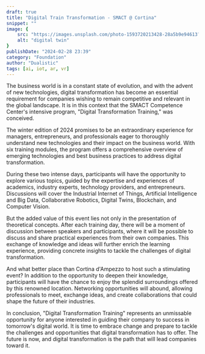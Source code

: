 ```yaml
---
draft: true
title: "Digital Train Transformation - SMACT @ Cortina"
snippet: ""
image: {
    src: "https://images.unsplash.com/photo-1593720213428-28a5b9e94613?&fit=crop&w=430&h=240",
    alt: "digital twin"
}
publishDate: "2024-02-28 23:39"
category: "Foundation"
author: "Dualistic"
tags: [ai, iot, ar, vr]
---
```


The business world is in a constant state of evolution, and with the advent of new technologies, digital transformation has become an essential requirement for companies wishing to remain competitive and relevant in the global landscape. It is in this context that the SMACT Competence Center's intensive program, "Digital Transformation Training," was conceived.

The winter edition of 2024 promises to be an extraordinary experience for managers, entrepreneurs, and professionals eager to thoroughly understand new technologies and their impact on the business world. With six training modules, the program offers a comprehensive overview of emerging technologies and best business practices to address digital transformation.

During these two intense days, participants will have the opportunity to explore various topics, guided by the expertise and experiences of academics, industry experts, technology providers, and entrepreneurs. Discussions will cover the Industrial Internet of Things, Artificial Intelligence and Big Data, Collaborative Robotics, Digital Twins, Blockchain, and Computer Vision.

But the added value of this event lies not only in the presentation of theoretical concepts. After each training day, there will be a moment of discussion between speakers and participants, where it will be possible to discuss and share practical experiences from their own companies. This exchange of knowledge and ideas will further enrich the learning experience, providing concrete insights to tackle the challenges of digital transformation.

And what better place than Cortina d'Ampezzo to host such a stimulating event? In addition to the opportunity to deepen their knowledge, participants will have the chance to enjoy the splendid surroundings offered by this renowned location. Networking opportunities will abound, allowing professionals to meet, exchange ideas, and create collaborations that could shape the future of their industries.

In conclusion, "Digital Transformation Training" represents an unmissable opportunity for anyone interested in guiding their company to success in tomorrow's digital world. It is time to embrace change and prepare to tackle the challenges and opportunities that digital transformation has to offer. The future is now, and digital transformation is the path that will lead companies toward it.
